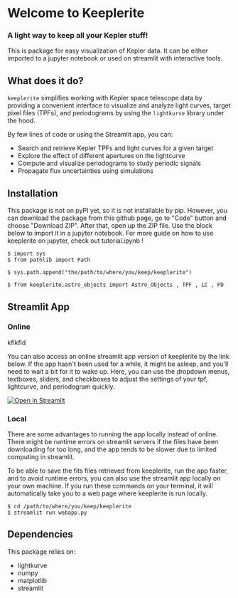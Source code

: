 # Welcome to Keeplerite

### A light way to keep all your Kepler stuff! 

This is package for easy visualization of Kepler data. It can be either imported to a jupyter notebook or used on streamlit with interactive tools. 

## What does it do? 

`keeplerite` simplifies working with Kepler space telescope data by providing a convenient interface to visualize and analyze light curves, target pixel files (TPFs), and periodograms by using the `lightkurve` library under the hood.

By few lines of code or using the Streamlit app, you can:

- Search and retrieve Kepler TPFs and light curves for a given target  
- Explore the effect of different apertures on the lightcurve
- Compute and visualize periodograms to study periodic signals  
- Propagate flux uncertainties using simulations  

## Installation

This package is not on pyPI yet, so it is not installable by pip. However, you can download the package from this github page, go to "Code" button and choose "Download ZIP". After that, open up the ZIP file. Use the block below to import it in a jupyter notebook. For more guide on how to use keeplerite on jupyter, check out tutorial.ipynb ! 

    $ import sys
    $ from pathlib import Path

    $ sys.path.append("the/path/to/where/you/keep/keeplerite")

    $ from keeplerite.astro_objects import Astro_Objects , TPF , LC , PD 


## Streamlit App 

### Online 

kflkfld 

You can also access an online streamlit app version of keeplerite by the link below. If the app hasn't been used for a while, it might be asleep, and you'll need to wait a bit for it to wake up. Here, you can use the dropdown menus, textboxes, sliders, and checkboxes to adjust the settings of your tpf, lightcurve, and periodogram quickly.  

[![Open in Streamlit](https://static.streamlit.io/badges/streamlit_badge_black_white.svg)](https://keeplerite.streamlit.app/)

### Local 

There are some advantages to running the app locally instead of online. There might be runtime errors on streamlit servers if the files have been downloading for too long, and the app tends to be slower due to limited computing in streamlit. 

To be able to save the fits files retrieved from keeplerite, run the app faster, and to avoid runtime errors, you can also use the streamlit app locally on your own machine. If you run these commands on your terminal, it will automatically take you to a web page where keeplerite is run locally. 

    $ cd /path/to/where/you/keep/keeplerite
    $ streamlit run webapp.py 

## Dependencies 

This package relies on:

* lightkurve
* numpy
* matplotlib
* streamlit
